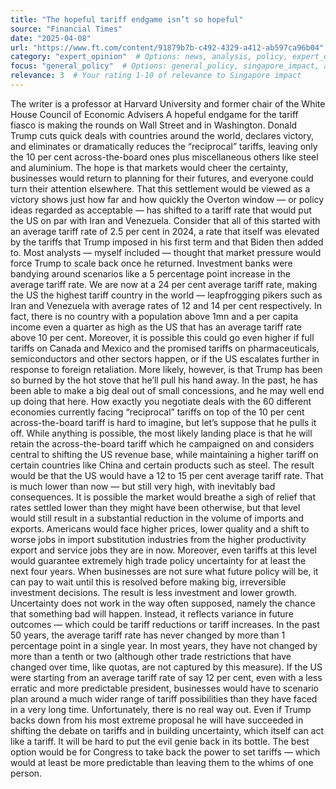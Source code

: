 ```yaml
---
title: "The hopeful tariff endgame isn’t so hopeful"
source: "Financial Times"
date: "2025-04-08" 
url: "https://www.ft.com/content/91879b7b-c492-4329-a412-ab597ca96b04"
category: "expert_opinion"  # Options: news, analysis, policy, expert_opinion
focus: "general_policy"  # Options: general_policy, singapore_impact, asia_impact, global_economy
relevance: 3  # Your rating 1-10 of relevance to Singapore impact
---
```

The writer is a professor at Harvard University and former chair of the White House Council of Economic Advisers
A hopeful endgame for the tariff fiasco is making the rounds on Wall Street and in Washington. Donald Trump cuts quick deals with countries around the world, declares victory, and eliminates or dramatically reduces the “reciprocal” tariffs, leaving only the 10 per cent across-the-board ones plus miscellaneous others like steel and aluminium. The hope is that markets would cheer the certainty, businesses would return to planning for their futures, and everyone could turn their attention elsewhere. That this settlement would be viewed as a victory shows just how far and how quickly the Overton window — or policy ideas regarded as acceptable — has shifted to a tariff rate that would put the US on par with Iran and Venezuela. 
Consider that all of this started with an average tariff rate of 2.5 per cent in 2024, a rate that itself was elevated by the tariffs that Trump imposed in his first term and that Biden then added to. Most analysts — myself included — thought that market pressure would force Trump to scale back once he returned. Investment banks were bandying around scenarios like a 5 percentage point increase in the average tariff rate.
We are now at a 24 per cent average tariff rate, making the US the highest tariff country in the world — leapfrogging pikers such as Iran and Venezuela with average rates of 12 and 14 per cent respectively. In fact, there is no country with a population above 1mn and a per capita income even a quarter as high as the US that has an average tariff rate above 10 per cent.
Moreover, it is possible this could go even higher if full tariffs on Canada and Mexico and the promised tariffs on pharmaceuticals, semiconductors and other sectors happen, or if the US escalates further in response to foreign retaliation.
More likely, however, is that Trump has been so burned by the hot stove that he’ll pull his hand away. In the past, he has been able to make a big deal out of small concessions, and he may well end up doing that here.
How exactly you negotiate deals with the 60 different economies currently facing “reciprocal” tariffs on top of the 10 per cent across-the-board tariff is hard to imagine, but let’s suppose that he pulls it off. While anything is possible, the most likely landing place is that he will retain the across-the-board tariff which he campaigned on and considers central to shifting the US revenue base, while maintaining a higher tariff on certain countries like China and certain products such as steel. The result would be that the US would have a 12 to 15 per cent average tariff rate. That is much lower than now — but still very high, with inevitably bad consequences.
It is possible the market would breathe a sigh of relief that rates settled lower than they might have been otherwise, but that level would still result in a substantial reduction in the volume of imports and exports. Americans would face higher prices, lower quality and a shift to worse jobs in import substitution industries from the higher productivity export and service jobs they are in now.
Moreover, even tariffs at this level would guarantee extremely high trade policy uncertainty for at least the next four years. When businesses are not sure what future policy will be, it can pay to wait until this is resolved before making big, irreversible investment decisions. The result is less investment and lower growth.
Uncertainty does not work in the way often supposed, namely the chance that something bad will happen. Instead, it reflects variance in future outcomes — which could be tariff reductions or tariff increases. In the past 50 years, the average tariff rate has never changed by more than 1 percentage point in a single year. In most years, they have not changed by more than a tenth or two (although other trade restrictions that have changed over time, like quotas, are not captured by this measure). If the US were starting from an average tariff rate of say 12 per cent, even with a less erratic and more predictable president, businesses would have to scenario plan around a much wider range of tariff possibilities than they have faced in a very long time.
Unfortunately, there is no real way out. Even if Trump backs down from his most extreme proposal he will have succeeded in shifting the debate on tariffs and in building uncertainty, which itself can act like a tariff. It will be hard to put the evil genie back in its bottle. The best option would be for Congress to take back the power to set tariffs — which would at least be more predictable than leaving them to the whims of one person.